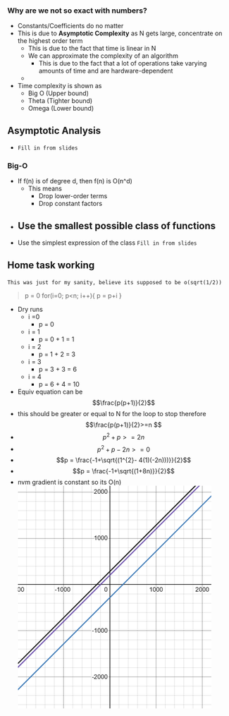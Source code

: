 ### Why are we not so exact with numbers?
- Constants/Coefficients do no matter
- This is due to **Asymptotic Complexity** as N gets large, concentrate on the highest order term
	- This is due to the fact that time is linear in N
	- We can approximate the complexity of an algorithm
		- This is due to the fact that a lot of operations take varying amounts of time and are hardware-dependent
	- 
- Time complexity is shown as 
	- Big O (Upper bound)
	- Theta (Tighter bound)
	- Omega (Lower bound)


## Asymptotic Analysis
- `Fill in from slides`


### Big-O
- If f(n) is of degree d, then f(n) is O(n^d)
	- This means
		- Drop lower-order terms
		- Drop constant factors
- Use the smallest possible class of functions
	- 
- Use the simplest expression of the class
`Fill in from slides`



## Home task working
`This was just for my sanity, believe its supposed to be o(sqrt(1/2))`
> p = 0
> for(i=0; p<n; i++){
>    p = p+i
> }

- Dry runs
	- i =0
		- p = 0
	- i = 1
		- p = 0 + 1 = 1
	- i = 2
		- p = 1 + 2 = 3
	- i = 3
		- p = 3 + 3 = 6
	- i = 4 
		- p = 6 + 4 = 10
- Equiv equation can be $$\frac{p(p+1)}{2}$$ 
- this should be greater or equal to N for the loop to stop therefore $$\frac{p(p+1)}{2}>=n $$
- $$p^{2}+ p >= 2n$$
- $$p^{2}+ p - 2n >= 0$$
- $$p = \frac{-1+\sqrt{(1^{2}- 4(1)(-2n)))}}{2}$$
- $$p = \frac{-1+\sqrt{(1+8n)}}{2}$$
- nvm gradient is constant so its O(n)![](/Algo/Images/Pasted%20image%2020230906093822.png)
